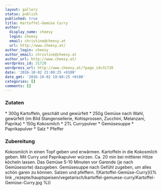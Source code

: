 ```yaml
---
layout: gallery
status: publish
published: true
title: Kartoffel-Gemüse Curry
author:
  display_name: cheesy
  login: cheesy
  email: christine@cheesy.at
  url: http://www.cheesy.at/
author_login: cheesy
author_email: christine@cheesy.at
author_url: http://www.cheesy.at/
wordpress_id: 31720
wordpress_url: http://www.cheesy.at/?page_id=31720
date: '2016-10-02 21:08:25 +0100'
date_gmt: '2016-10-02 19:08:25 +0100'
categories: []
comments: []
---
```

### Zutaten
\* 300g Kartoffeln, geschält und gewürfelt
\* 250g Gemüse nach Wahl, gewürfelt (im Bild Stangensellerie, Kohlsprossen, Zucchini, Melanzani, Paprika)
\* 150g Kokosmilch
\* 2TL Currypulver
\* Gemüsesuppe
\* Paprikapulver
\* Salz
\* Pfeffer
### Zubereitung
Kokosmilch in einen Topf geben und erwärmen. Kartoffeln in die Kokosmilch geben. Mit Curry und Paprikapulver würzen. Ca. 20 min bei mittlerer Hitze köcheln lassen. Das Gemüse 5-10 Minuten vor Garende (je nach Gemüsesorte) dazugeben. Gemüsesuppe nach Gefühl zugeben, um alles schön garen zu können. Salzen und pfeffern.
![Kartoffel-Gemüse-Curry]({% link _rezepte/hauptspeisen/vegetarisch/kartoffel-gemuese-curry/Kartoffel-Gemüse-Curry.jpg %})

